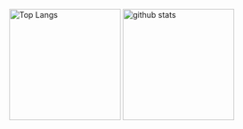 
<p align="left"> 
  <img alt="Top Langs" height="200px" src="https://github-readme-stats.vercel.app/api/top-langs/?username=Wata-Naoki&theme=vue-white&show_icons=true&layout=compact&langs_count=15" />
  <img alt="github stats" height="200px" src="https://github-readme-stats.vercel.app/api?username=Wata-Naoki&show_icons=ture" />
</p>

